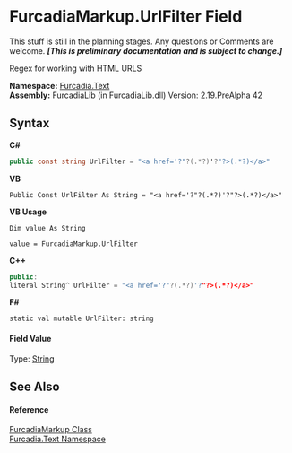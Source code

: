 # FurcadiaMarkup.UrlFilter Field
This stuff is still in the planning stages. Any questions or Comments are welcome. _**\[This is preliminary documentation and is subject to change.\]**_

Regex for working with HTML URLS

**Namespace:**&nbsp;<a href="N_Furcadia_Text">Furcadia.Text</a><br />**Assembly:**&nbsp;FurcadiaLib (in FurcadiaLib.dll) Version: 2.19.PreAlpha 42

## Syntax

**C#**<br />
``` C#
public const string UrlFilter = "<a href='?"?(.*?)'?"?>(.*?)</a>"
```

**VB**<br />
``` VB
Public Const UrlFilter As String = "<a href='?"?(.*?)'?"?>(.*?)</a>"
```

**VB Usage**<br />
``` VB Usage
Dim value As String

value = FurcadiaMarkup.UrlFilter

```

**C++**<br />
``` C++
public:
literal String^ UrlFilter = "<a href='?"?(.*?)'?"?>(.*?)</a>"
```

**F#**<br />
``` F#
static val mutable UrlFilter: string
```


#### Field Value
Type: <a href="http://msdn2.microsoft.com/en-us/library/s1wwdcbf" target="_blank">String</a>

## See Also


#### Reference
<a href="T_Furcadia_Text_FurcadiaMarkup">FurcadiaMarkup Class</a><br /><a href="N_Furcadia_Text">Furcadia.Text Namespace</a><br />